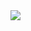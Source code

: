 <img src="https://github-readme-stats.vercel.app/api?username=plon-Susk7&show_icons=true&show=reviews,prs_merged,prs_merged_percentage&theme=dark" />
